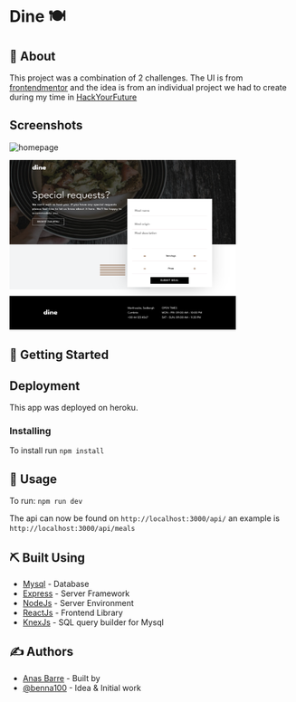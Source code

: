 # Dine 🍽

## 🧐 About <a name = "about"></a>

This project was a combination of 2 challenges. The UI is from [frontendmentor](https://www.frontendmentor.io/challenges/dine-restaurant-website-yAt7Vvxt7) and the idea is from an individual project we had to create during my time in [HackYourFuture](https://github.com/HackYourFuture-CPH/curriculum)

## Screenshots

![homepage](./src/client/assets/images/home-preview.png)

<img src="./src/client/assets/images/addmeal.png" alt="add meal page" width="400" height="300">

## 🏁 Getting Started <a name = "getting_started"></a>

## Deployment <a name = "deployment"></a>

This app was deployed on heroku.

### Installing

To install run `npm install`

## 🎈 Usage <a name="usage"></a>

To run: `npm run dev`

The api can now be found on `http://localhost:3000/api/` an example is `http://localhost:3000/api/meals`

## ⛏️ Built Using <a name = "built_using"></a>

- [Mysql](https://www.npmjs.com/package/mysql) - Database
- [Express](https://expressjs.com/) - Server Framework
- [NodeJs](https://nodejs.org/en/) - Server Environment
- [ReactJs](https://reactjs.org/) - Frontend Library
- [KnexJs](http://knexjs.org/) - SQL query builder for Mysql

## ✍️ Authors <a name = "authors"></a>

- [Anas Barre](https://www.linkedin.com/in/anas-barre-93303723a/) - Built by
- [@benna100](https://github.com/benna100) - Idea & Initial work
